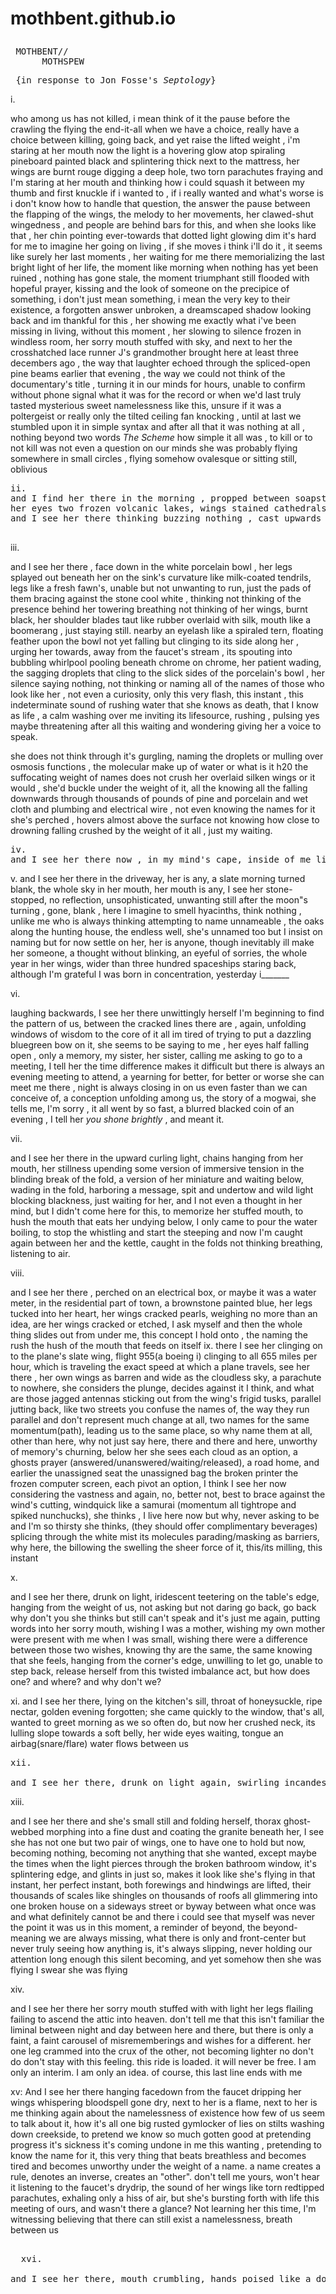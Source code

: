 # mothbent.github.io <p style="font-family: Times New Roman, sans-serif;">
<pre> MOTHBENT//
      MOTHSPEW</pre>
 
<pre> {in response to Jon Fosse's <i>Septology</i>}</pre>


  
  
</pre> i. 


   who among us has not killed, i mean think of it the pause before the crawling the flying the end-it-all when we have a choice, really have a choice between killing, going back, and yet raise the lifted weight , i'm staring at her mouth now the light is a hovering glow atop spiraling pineboard painted black and splintering thick next to the mattress, her wings are burnt rouge digging a deep hole, two torn parachutes fraying and I'm staring at her mouth and thinking how i could squash it between my thumb and first knuckle if i wanted to , if i really wanted and what's worse is i don't know how to handle that question, the answer the pause between the flapping of the wings, the melody to her movements, her clawed-shut wingedness , and people are behind bars for this, and when she looks like that , her chin pointing ever-towards that dotted light glowing dim it's hard for me to imagine her going on living , if she moves i think i'll do it , it seems like surely her last moments , her waiting for me there memorializing the last bright light of her life, the moment like morning when nothing has yet been ruined , nothing has gone stale, the moment triumphant still flooded with hopeful prayer, kissing and the look of someone on the precipice of something, i don't just mean something, i mean the very key to their existence, a forgotten answer unbroken, a dreamscaped shadow looking back and im thankful for this , her showing me exactly what i've been missing in living, without this moment , her slowing to silence frozen in windless room, her sorry mouth stuffed with sky, and next to her the crosshatched lace runner J's grandmother brought here at least three decembers ago , the way that laughter echoed through the spliced-open pine beams earlier that evening , the way we could not think of the documentary's title , turning it in our minds for hours, unable to confirm without phone signal what it was for the record or when we'd last truly tasted mysterious sweet namelessness like this, unsure if it was a poltergeist or really only the tilted ceiling fan knocking , until at last we stumbled upon it in simple syntax and after all that it was nothing at all , nothing beyond two words <i>The Scheme </i> how simple it all was , to kill or to not kill was not even a question on our minds she was probably flying somewhere in small circles , flying somehow ovalesque or sitting still, oblivious
  <pre>
ii. 
and I find her there in the morning , propped between soapstone and knotted pine wall smoothed and smoothed again , her mouth closed now and legs bowed I see her and think now she is tempting fate, her gaze cast upward again towards that two way hanging street that is the mirror , her eyes not giving anything away,
her eyes two frozen volcanic lakes, wings stained cathedrals, mouth like a made bed, blankets turning, a widening vacuum, patting down and down the walls,
and I see her there thinking buzzing nothing , cast upwards towards the bare yellow bulb embedded into pine , what could she be thinking I think I know nothing about a species' thought unless it is my own and even then I have no way to bridge our existence , cannot imagine the first thought upon waking the memories that clog , can only see a version of myself replicated and replicated , unable to shake or cut the corded light , a cracked seam so close I can almost touch her but we are not touching , my meekness inside of her meekness, and only this instant, this exact flash.

</pre>

iii.
  
and I see her there , face down in the white porcelain bowl , her legs splayed out beneath her on the sink's curvature like milk-coated tendrils, legs like a fresh fawn's, unable but not unwanting to run, just the pads of them bracing against the stone cool white , thinking not thinking of the presence behind her towering breathing not thinking of her wings, burnt black, her shoulder blades taut like rubber overlaid with silk, mouth like a boomerang , just staying still. nearby an eyelash like a spiraled tern,  floating feather upon the bowl not yet falling but clinging to its side along her , urging her towards,  away from the faucet's stream , its spouting into bubbling whirlpool pooling beneath chrome on chrome, her patient wading, the sagging droplets that cling to the slick sides of the porcelain's bowl , her silence saying nothing, not thinking or naming all of the names of those who look like her , not even a curiosity, only this very flash, this instant , this indeterminate sound of rushing water that she knows as death, that I know as life , a calm washing over me inviting its lifesource, rushing , pulsing yes maybe threatening after all this waiting and wondering giving her a voice to speak. 


she does not think through it's gurgling, naming the  droplets or mulling over osmosis functions , the molecular make up of water or what is it h20 the suffocating weight of names does not crush her overlaid silken wings or it would , she'd buckle under the weight of it, all the knowing all  the falling downwards through thousands of pounds of pine and porcelain and wet cloth and plumbing and electrical wire , not even knowing the names for it she's perched , hovers almost above the surface not knowing how close to drowning falling crushed by the weight of it all , just my waiting.

<pre>
iv.
and I see her there now , in my mind's cape, inside of me like a memory, like a burning lake, and I want to know what'd be like to touch her likeness, reach out softly, but I can't , incantory being , legs like an infant ,(her sorry mouth stuffed with sky), there's no asking where she's going , even this is a placeholder
</pre>
v.
and I see her there in the driveway, her is any, a slate morning turned blank, the whole sky in her mouth, her mouth is any, I see her stone-stopped, no reflection, unsophisticated, unwanting still after the moon"s turning , gone, blank , here I imagine to smell hyacinths, think nothing , unlike me who is always thinking attempting to name unnameable , the oaks along the hunting house, the endless well, she's unnamed too but I insist on naming but for now settle on her, her is anyone, though inevitably ill make her someone, a thought without blinking, an eyeful of sorries, the whole year in her wings, wider than three hundred spaceships staring back, although I'm grateful I was born in concentration, yesterday i_______

vi.

laughing backwards, I see her there unwittingly herself I'm beginning to find the pattern of us, between the cracked lines there are , again, unfolding windows of wisdom to the core of it all im tired of trying to put a dazzling bluegreen bow on it, she seems to be saying to me , her eyes half falling open , only a memory, my sister, her sister, calling me asking to go to a meeting, I tell her the time difference makes it difficult but there is always an evening meeting to attend, a yearning for better, for better or worse she can meet me there , night is always closing in on us even faster than we can conceive of, a conception unfolding among us, the story of a mogwai, she tells me, I'm sorry , it all went by so fast, a blurred blacked coin of an evening , I tell her <I>you shone brightly</I> , and meant it.

vii. 

and I see her there in the upward curling light, chains hanging from her mouth, her stillness upending some version of immersive tension in the blinding break of the fold, a version of her miniature and waiting below, wading in the fold, harboring a message, spit and undertow and wild light blocking blackness, just waiting for her, and I not even a thought in her mind, but I didn't come here for this, to memorize her stuffed mouth, to hush the mouth that eats her undying below, I only came to pour the water boiling, to stop the whistling and start the steeping and now I'm caught again between her and the kettle, caught in the folds not thinking breathing, listening to air.

viii.

and I see her there , perched on an electrical box, or maybe it was a water meter, in the residential part of town, a brownstone painted blue, her legs tucked into her heart, her wings cracked pearls, weighing no more than an idea, are her wings cracked or etched, I ask myself and then the whole thing slides out from under me, this concept I hold onto , the naming the rush the hush of the mouth that feeds on itself
ix. there I see her clinging on to the plane's slate wing, flight 955(a boeing i) clinging to all 655 miles per hour, which is traveling the exact speed at which a plane travels, see her there , her own wings as barren and wide as the cloudless sky, a parachute to nowhere, she considers the plunge, decides against it I think, and what are those jagged antennas sticking out from the wing's frigid tusks, parallel jutting back, like two streets you confuse the names of, the way they run parallel and don't represent much change at all, two names for the same momentum(path), leading us to the same place, so why name them at all, other than here, why not just say here, there and there and here, unworthy of memory's churning, below her she sees each cloud as an option, a ghosts prayer (answered/unanswered/waiting/released), a road home, and earlier the unassigned seat the unassigned bag the broken printer the frozen computer screen, each pivot an option, I think I see her now considering the vastness and again, no, better not, best to brace against the wind's cutting, windquick like a samurai (momentum all tightrope and spiked nunchucks), she thinks , I live here now but why, never asking to be and I'm so thirsty she thinks, (they should offer complimentary beverages) splicing through the white mist its molecules parading/masking as barriers, why here, the billowing the swelling the sheer force of it, this/its milling, this instant

x.

and I see her there, drunk on light, iridescent teetering on the table's edge, hanging from the weight of us, not asking but not daring go back, go back why don't you she thinks but still can't speak and it's just me again, putting words into her sorry mouth, wishing I was a mother, wishing my own mother were present with me when I was small, wishing there were a difference between those two wishes, knowing thy are the same, the same knowing that she feels, hanging from the corner's edge, unwilling to let go, unable to step back, release herself from this twisted imbalance act, but how does one? and where? and why don't we?


xi.
and I see her there, lying 
on the kitchen's sill, throat 
of honeysuckle, ripe nectar,
golden evening forgotten; she came
quickly to the window, 
that's all, wanted to greet morning 
as we so often do, but now 
her crushed neck, its lulling 
slope towards a soft belly, 
her wide eyes waiting,
tongue an airbag(snare/flare)
water flows between us

<pre>
xii.

and I see her there, drunk on light again, swirling incandescent diving towards the brass mirror upholding its luminary weight unafraid, as the washer's whirring drowns out coyotesong or blurs it, maybe, in an uncertain way that makes me whisper thank you, for its mystery, its unending want, how it makes me want nightweight, moments when you can't be sure if it's sound or touch you're hearing, like tumbling water and mate-cry, all good morning and he backed out of the drive last night but drove into the house, and how many times can we relive this and saying sorry doesn't mean that someone will hear it -- may god bless your tears, may she drink them
</pre>

xiii.

and I see her there and she's small still and folding herself, thorax ghost-webbed morphing into a fine dust and coating the granite beneath her, I see she has not one but two pair of wings, one to have one to hold but now, becoming nothing, becoming not anything that she wanted, except maybe the times when the light pierces through the broken bathroom window, it's splintering edge, and glints in just so, makes it look like she's flying in that instant, her perfect instant, both forewings and hindwings are lifted, their thousands of scales like shingles on thousands of roofs all glimmering into one broken house on a sideways street or byway between what once was and what definitely cannot be and there i could see that myself was never the point it was us in this moment, a reminder of beyond, the beyond-meaning we are always missing, what there is only and front-center but never truly seeing how anything is, it's always slipping, never holding our attention long enough this silent becoming, and yet somehow then she was flying I swear she was flying

xiv.

and I see her there her sorry mouth stuffed with with light her legs flailing failing to ascend the attic into heaven. don't tell me that this isn't familiar the liminal between night and day between here and there, but there is only a faint, a faint carousel of misrememberings and wishes for a different. her one leg crammed into the crux of the other, not becoming lighter 
no don't do don't stay with this feeling.
this ride is loaded. it will never be free. I am only an interim. I am only an idea.
of course, this last line ends with me 

xv:
And I see her there hanging facedown from the faucet dripping her wings whispering bloodspell gone dry, next to her is a flame, next to her is me thinking again 
about the namelessness of existence how few of us seem to talk about it, how it's all one big rusted gymlocker of lies on stilts washing down creekside, to pretend
we know so much 
gotten good at pretending 
progress it's sickness it's coming undone in me this wanting , pretending to know the name for it, this very thing that beats breathless and becomes tired and becomes unworthy under the weight of a name. 
a name creates a rule, denotes an inverse, creates an "other". don't tell me yours, won't hear it
listening to the faucet's drydrip, the sound of her wings like torn redtipped parachutes, exhaling only a hiss of air, but she's bursting forth with life this meeting of ours, and wasn't there a glance? Not learning her this time, I'm witnessing
believing that 
there can still exist a namelessness,
breath between us

<pre> 
  xvi. 

and I see her there, mouth crumbling, hands poised like a doll, fingertips smudged like a traintrack railtie
</pre>
